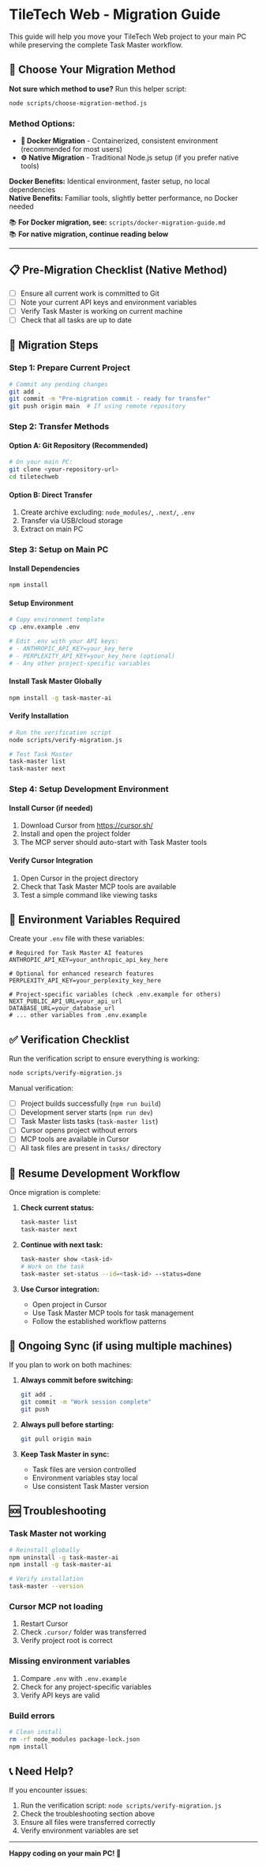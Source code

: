 # TileTech Web - Migration Guide

This guide will help you move your TileTech Web project to your main PC while preserving the complete Task Master workflow.

## 🎯 Choose Your Migration Method

**Not sure which method to use?** Run this helper script:
```bash
node scripts/choose-migration-method.js
```

### **Method Options:**
- **🐳 Docker Migration** - Containerized, consistent environment (recommended for most users)
- **⚙️ Native Migration** - Traditional Node.js setup (if you prefer native tools)

**Docker Benefits:** Identical environment, faster setup, no local dependencies  
**Native Benefits:** Familiar tools, slightly better performance, no Docker needed

📚 **For Docker migration, see:** `scripts/docker-migration-guide.md`  
📚 **For native migration, continue reading below**

---

## 📋 Pre-Migration Checklist (Native Method)

- [ ] Ensure all current work is committed to Git
- [ ] Note your current API keys and environment variables
- [ ] Verify Task Master is working on current machine
- [ ] Check that all tasks are up to date

## 🚀 Migration Steps

### Step 1: Prepare Current Project

```bash
# Commit any pending changes
git add .
git commit -m "Pre-migration commit - ready for transfer"
git push origin main  # If using remote repository
```

### Step 2: Transfer Methods

#### Option A: Git Repository (Recommended)
```bash
# On your main PC:
git clone <your-repository-url>
cd tiletechweb
```

#### Option B: Direct Transfer
1. Create archive excluding: `node_modules/`, `.next/`, `.env`
2. Transfer via USB/cloud storage
3. Extract on main PC

### Step 3: Setup on Main PC

#### Install Dependencies
```bash
npm install
```

#### Setup Environment
```bash
# Copy environment template
cp .env.example .env

# Edit .env with your API keys:
# - ANTHROPIC_API_KEY=your_key_here
# - PERPLEXITY_API_KEY=your_key_here (optional)
# - Any other project-specific variables
```

#### Install Task Master Globally
```bash
npm install -g task-master-ai
```

#### Verify Installation
```bash
# Run the verification script
node scripts/verify-migration.js

# Test Task Master
task-master list
task-master next
```

### Step 4: Setup Development Environment

#### Install Cursor (if needed)
1. Download Cursor from https://cursor.sh/
2. Install and open the project folder
3. The MCP server should auto-start with Task Master tools

#### Verify Cursor Integration
1. Open Cursor in the project directory
2. Check that Task Master MCP tools are available
3. Test a simple command like viewing tasks

## 🔧 Environment Variables Required

Create your `.env` file with these variables:

```env
# Required for Task Master AI features
ANTHROPIC_API_KEY=your_anthropic_api_key_here

# Optional for enhanced research features
PERPLEXITY_API_KEY=your_perplexity_key_here

# Project-specific variables (check .env.example for others)
NEXT_PUBLIC_API_URL=your_api_url
DATABASE_URL=your_database_url
# ... other variables from .env.example
```

## ✅ Verification Checklist

Run the verification script to ensure everything is working:

```bash
node scripts/verify-migration.js
```

Manual verification:
- [ ] Project builds successfully (`npm run build`)
- [ ] Development server starts (`npm run dev`)
- [ ] Task Master lists tasks (`task-master list`)
- [ ] Cursor opens project without errors
- [ ] MCP tools are available in Cursor
- [ ] All task files are present in `tasks/` directory

## 🎯 Resume Development Workflow

Once migration is complete:

1. **Check current status:**
   ```bash
   task-master list
   task-master next
   ```

2. **Continue with next task:**
   ```bash
   task-master show <task-id>
   # Work on the task
   task-master set-status --id=<task-id> --status=done
   ```

3. **Use Cursor integration:**
   - Open project in Cursor
   - Use Task Master MCP tools for task management
   - Follow the established workflow patterns

## 🔄 Ongoing Sync (if using multiple machines)

If you plan to work on both machines:

1. **Always commit before switching:**
   ```bash
   git add .
   git commit -m "Work session complete"
   git push
   ```

2. **Always pull before starting:**
   ```bash
   git pull origin main
   ```

3. **Keep Task Master in sync:**
   - Task files are version controlled
   - Environment variables stay local
   - Use consistent Task Master version

## 🆘 Troubleshooting

### Task Master not working
```bash
# Reinstall globally
npm uninstall -g task-master-ai
npm install -g task-master-ai

# Verify installation
task-master --version
```

### Cursor MCP not loading
1. Restart Cursor
2. Check `.cursor/` folder was transferred
3. Verify project root is correct

### Missing environment variables
1. Compare `.env` with `.env.example`
2. Check for any project-specific variables
3. Verify API keys are valid

### Build errors
```bash
# Clean install
rm -rf node_modules package-lock.json
npm install
```

## 📞 Need Help?

If you encounter issues:
1. Run the verification script: `node scripts/verify-migration.js`
2. Check the troubleshooting section above
3. Ensure all files were transferred correctly
4. Verify environment variables are set

---

**Happy coding on your main PC! 🚀** 
